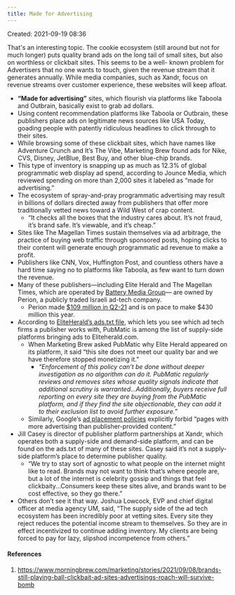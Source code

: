 ```yaml
---
title: Made for Advertising
---
```

Created: 2021-09-19 08:36

That's an interesting topic. The cookie ecosystem (still around but not for much longer) puts quality brand ads on the long tail of small sites, but also on worthless or clickbait sites. This seems to be a well- known problem for Advertisers that no one wants to touch, given the revenue stream that it generates annually. While media companies, such as Xandr, focus on revenue streams over customer experience, these websites will keep afloat.

- **“Made for advertising”** sites, which flourish via platforms like Taboola and Outbrain, basically exist to grab ad dollars.
- Using content recommendation platforms like Taboola or Outbrain, these publishers place ads on legitimate news sources like USA Today, goading people with patently ridiculous headlines to click through to their sites.
- While browsing some of these clickbait sites, which have names like Adventure Crunch and It’s The Vibe, Marketing Brew found ads for Nike, CVS, Disney, JetBlue, Best Buy, and other blue-chip brands.
- This type of inventory is snapping up as much as 12.3% of global programmatic web display ad spend, according to Jounce Media, which reviewed spending on more than 2,000 sites it labeled as “made for advertising.”
- The ecosystem of spray-and-pray programmatic advertising may result in billions of dollars directed away from publishers that offer more traditionally vetted news toward a Wild West of crap content.
	- “It checks all the boxes that the industry cares about. It’s not fraud, it’s brand safe. It’s viewable, and it’s cheap.”
- Sites like The Magellan Times sustain themselves via ad arbitrage, the practice of buying web traffic through sponsored posts, hoping clicks to their content will generate enough programmatic ad revenue to make a profit.
- Publishers like CNN, Vox, Huffington Post, and countless others have a hard time saying no to platforms like Taboola, as few want to turn down the revenue.
- Many of these publishers—including Elite Herald and The Magellan Times, which are operated by [Battery Media Group](https://www.batterymediagroup.com)— are owned by Perion, a publicly traded Israeli ad-tech company.
	- Perion made [$109 million in Q2-21](https://wp-cdn.perion.com/wp-content/uploads/2021/08/03105145/PERI_Q2_2021-final.pdf) and is on pace to make $430 million this year.
- According to [EliteHerald’s ads.txt file](https://eliteherald.com/ads.txt), which lets you see which ad tech firms a publisher works with, PubMatic is among the list of supply-side platforms bringing ads to Eliteherald.com.
	- When Marketing Brew asked PubMatic why Elite Herald appeared on its platform, it said “this site does not meet our quality bar and we have therefore stopped monetizing it.”
		- *“Enforcement of this policy can’t be done without deeper investigation as no algorithm can do it. PubMatic regularly reviews and removes sites whose quality signals indicate that additional scrutiny is warranted...Additionally, buyers receive full reporting on every site they are buying from the PubMatic platform, and if they find the site objectionable, they can add it to their exclusion list to avoid further exposure.”*
	- Similarly, Google’s [ad placement policies](https://support.google.com/adsense/answer/1346295?hl=en) explicitly forbid “pages with more advertising than publisher-provided content.”
- Jill Casey is director of publisher platform partnerships at Xandr, which operates both a supply-side and demand-side platform, and can be found on the ads.txt of many of these sites. Casey said it’s not a supply-side platform’s place to determine publisher quality.
	- “We try to stay sort of agnostic to what people on the internet might like to read. Brands may not want to think that’s where people are, but a lot of the internet is celebrity gossip and things that feel clickbaity...Consumers keep these sites alive, and brands want to be cost effective, so they go there.”
- Others don’t see it that way. Joshua Lowcock, EVP and chief digital officer at media agency UM, said, “The supply side of the ad tech ecosystem has been incredibly poor at vetting sites. Every site they reject reduces the potential income stream to themselves. So they are in effect incentivized to continue adding inventory. My clients are being forced to pay for lazy, slipshod incompetence from others.”


#### References
1. https://www.morningbrew.com/marketing/stories/2021/09/08/brands-still-playing-ball-clickbait-ad-sites-advertisings-roach-will-survive-bomb